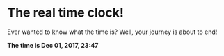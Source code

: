 # The real time clock!

Ever wanted to know what the time is? Well, your journey is about to end!

**The time is Dec 01, 2017, 23:47**